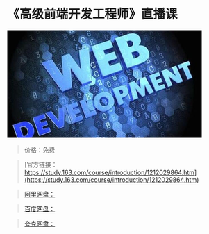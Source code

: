 # 《高级前端开发工程师》直播课

![img](../../../assets/study163/free/b53435a7a2ed486188c5e794f6a06c9c.jpg)

> 价格：免费

> [官方链接：https://study.163.com/course/introduction/1212029864.htm](https://study.163.com/course/introduction/1212029864.htm)

> [阿里网盘：]()

> [百度网盘：]()

> [夸克网盘：]()
